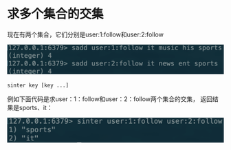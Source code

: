 # 求多个集合的交集

现在有两个集合，它们分别是user:1:follow和user:2:follow

![](../../.gitbook/assets/image%20%2857%29.png)

```text
sinter key [key ...]
```

例如下面代码是求user：1：follow和user：2：follow两个集合的交集， 返回结果是sports、it：

![](../../.gitbook/assets/image%20%2867%29.png)

